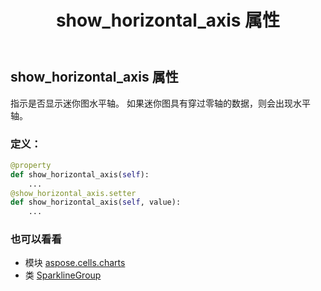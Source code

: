 ﻿---
title: show_horizontal_axis 属性
second_title: Aspose.Cells for Python via .NET API 参考文献
description:
type: docs
weight: 200
url: /zh/python-net/aspose.cells.charts/sparklinegroup/show_horizontal_axis/
is_root: false
---
## show_horizontal_axis 属性

指示是否显示迷你图水平轴。
如果迷你图具有穿过零轴的数据，则会出现水平轴。
### 定义：
```python
@property
def show_horizontal_axis(self):
    ...
@show_horizontal_axis.setter
def show_horizontal_axis(self, value):
    ...
```

### 也可以看看
* 模块 [aspose.cells.charts](../../)
* 类 [SparklineGroup](/cells/zh/python-net/aspose.cells.charts/sparklinegroup)
